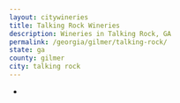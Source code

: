 ```yaml
---
layout: citywineries
title: Talking Rock Wineries
description: Wineries in Talking Rock, GA
permalink: /georgia/gilmer/talking-rock/
state: ga
county: gilmer
city: talking rock
---
```

-
